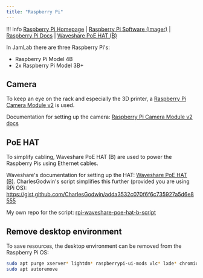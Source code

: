 ```yaml
---
title: "Raspberry Pi"
---
```


!!! info
    [Raspberry Pi Homepage](https://www.raspberrypi.com/) |
    [Raspberry Pi Software (Imager)](https://www.raspberrypi.com/software/) |
    [Raspberry Pi Docs](https://www.raspberrypi.com/documentation/) | 
    [Waveshare PoE HAT (B)](https://www.waveshare.com/wiki/PoE_HAT_(B)) 

In JamLab there are three Raspberry Pi's:

- Raspberry Pi Model 4B
- 2x Raspberry Pi Model 3B+

## Camera

To keep an eye on the rack and especially the 3D printer, a [Raspberry Pi Camera Module v2](https://www.raspberrypi.com/products/camera-module-v2/) is used.

Documentation for setting up the camera: [Raspberry Pi Camera Module v2 docs](https://www.raspberrypi.com/documentation/accessories/camera.html)

## PoE HAT

To simplify cabling, Waveshare PoE HAT (B) are used to power the Raspberry Pis using Ethernet cables.

Waveshare's documentation for setting up the HAT: [Waveshare PoE HAT (B)](https://www.waveshare.com/wiki/PoE_HAT_(B)). CharlesGodwin's script simplifies this further (provided you are using RPi OS): https://gist.github.com/CharlesGodwin/adda3532c070f6f6c735927a5d6e8555

My own repo for the script: [rpi-waveshare-poe-hat-b-script](https://github.com/JamFox/rpi-waveshare-poe-hat-b-script)

## Remove desktop environment

To save resources, the desktop environment can be removed from the Raspberry Pi OS:

```bash
sudo apt purge xserver* lightdm* raspberrypi-ui-mods vlc* lxde* chromium* desktop* gnome* gstreamer* gtk* hicolor-icon-theme* lx* mesa*
sudo apt autoremove
```
